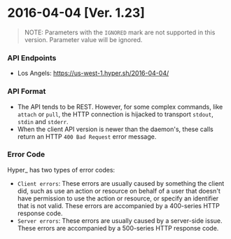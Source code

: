 # 2016-04-04 [Ver. 1.23]

> NOTE: Parameters with the `IGNORED` mark are not supported in this version. Parameter value will be ignored.

### API Endpoints

- Los Angels: https://us-west-1.hyper.sh/2016-04-04/

### API Format
 - The API tends to be REST. However, for some complex commands, like `attach`
   or `pull`, the HTTP connection is hijacked to transport `stdout`,
   `stdin` and `stderr`.
 - When the client API version is newer than the daemon's, these calls return an HTTP
   `400 Bad Request` error message.

### Error Code
Hyper\_ has two types of error codes:

- `Client errors`: These errors are usually caused by something the client did, such as use an action or resource on behalf of a user that doesn't have permission to use the action or resource, or specify an identifier that is not valid. These errors are accompanied by a 400-series HTTP response code.
- `Server errors`: These errors are usually caused by a server-side issue. These errors are accompanied by a 500-series HTTP response code.
